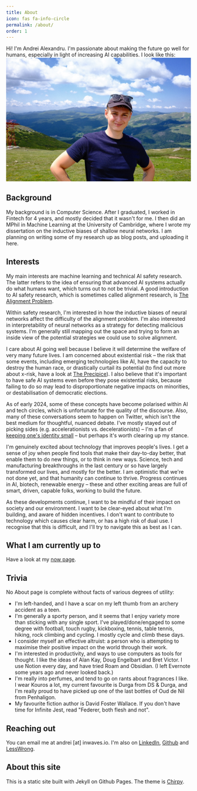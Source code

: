 ```yaml
---
title: About
icon: fas fa-info-circle
permalink: /about/
order: 1
---
```


Hi! I'm Andrei Alexandru. I'm passionate about making the future go well for humans, especially in light of increasing AI capabilities. I look like this:
![Andrei larger](../images/andrei_larger.JPG)

## Background
My background is in Computer Science. After I graduated, I worked in Fintech for 4 years, and mostly decided that it wasn't for me. I then did an MPhil in Machine Learning at the University of Cambridge, where I wrote my dissertation on the inductive biases of shallow neural networks. I am planning on writing some of my research up as blog posts, and uploading it here.

## Interests
My main interests are machine learning and technical AI safety research. The latter refers to the idea of ensuring that advanced AI systems actually do what humans want, which turns out to not be trivial. A good introduction to AI safety research, which is sometimes called alignment research, is [The Alignment Problem](https://brianchristian.org/the-alignment-problem/).

Within safety research, I'm interested in how the inductive biases of neural networks affect the difficulty of the alignment problem. I'm also interested in interpretability of neural networks as a strategy for detecting malicious systems. I'm generally still mapping out the space and trying to form an inside view of the potential strategies we could use to solve alignment.

I care about AI going well because I believe it will determine the welfare of very many future lives. I am concerned about existential risk – the risk that some events, including emerging technologies like AI, have the capacity to destroy the human race, or drastically curtail its potential (to find out more about x-risk, have a look at [The Precipice](https://theprecipice.com/)). I also believe that it's important to have safe AI systems even before they pose existential risks, because failing to do so may lead to disproportionate negative impacts on minorities, or destabilisation of democratic elections.

As of early 2024, some of these concepts have become polarised within AI and tech circles, which is unfortunate for the quality of the discourse. Also, many of these conversations seem to happen on Twitter, which isn't the best medium for thoughtful, nuanced debate. I've mostly stayed out of picking sides (e.g. accelerationists vs. decelerationists) – I'm a fan of [keeping one's identity small](https://paulgraham.com/identity.html) – but perhaps it's worth clearing up my stance.

I'm genuinely excited about technology that improves people's lives. I get a sense of joy when people find tools that make their day-to-day better, that enable them to do new things, or to think in new ways. Science, tech and manufacturing breakthroughs in the last century or so have largely transformed our lives, and mostly for the better. I am optimistic that we're not done yet, and that humanity can continue to thrive. Progress continues in AI, biotech, renewable energy – these and other exciting areas are full of smart, driven, capable folks, working to build the future.

As these developments continue, I want to be mindful of their impact on society and our environment. I want to be clear-eyed about what I'm building, and aware of hidden incentives. I don't want to contribute to technology which causes clear harm, or has a high risk of dual use. I recognise that this is difficult, and I'll try to navigate this as best as I can.


## What I am currently up to
Have a look at my [now page](now.md).

## Trivia
No About page is complete without facts of various degrees of utility:
- I'm left-handed, and I have a scar on my left thumb from an archery accident as a teen.
- I'm generally a sporty person, and it seems that I enjoy variety more than sticking with any single sport. I've played/done/engaged to some degree with football, touch rugby, kickboxing, tennis, table tennis, hiking, rock climbing and cycling. I mostly cycle and climb these days. 
- I consider myself an effective altruist: a person who is attempting to maximise their positive impact on the world through their work. 
- I'm interested in productivity, and ways to use computers as tools for thought. I like the ideas of Alan Kay, Doug Engelbart and Bret Victor. I use Notion every day, and have tried Roam and Obsidian. (I left Evernote some years ago and never looked back.)
- I'm really into perfumes, and tend to go on rants about fragrances I like. I wear Kouros a lot, my current favourite is Durga from DS & Durga, and I'm really proud to have picked up one of the last bottles of Oud de Nil from Penhaligon.
- My favourite fiction author is David Foster Wallace. If you don't have time for Infinite Jest, read "Federer, both flesh and not".

## Reaching out
You can email me at andrei [at] inwaves.io. I'm also on [LinkedIn](https://www.linkedin.com/in/aalexaa/), [Github](https://github.com/inwaves) and [LessWrong](https://www.lesswrong.com/users/inwaves).

## About this site
This is a static site built with Jekyll on Github Pages. The theme is [Chirpy](https://github.com/cotes2020/jekyll-theme-chirpy/).